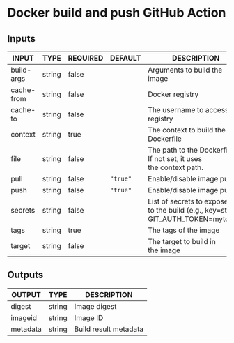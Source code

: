 # Docker build and push GitHub Action

## Inputs

<!-- AUTO-DOC-INPUT:START - Do not remove or modify this section -->

|   INPUT    |  TYPE  | REQUIRED | DEFAULT  |                                      DESCRIPTION                                       |
|------------|--------|----------|----------|----------------------------------------------------------------------------------------|
| build-args | string |  false   |          |                              Arguments to build the image                              |
| cache-from | string |  false   |          |                                    Docker registry                                     |
|  cache-to  | string |  false   |          |                        The username to access the <br>registry                         |
|  context   | string |   true   |          |                        The context to build the <br>Dockerfile                         |
|    file    | string |  false   |          |       The path to the Dockerfile. <br>If not set, it uses <br>the context path.        |
|    pull    | string |  false   | `"true"` |                               Enable/disable image pull                                |
|    push    | string |  false   | `"true"` |                               Enable/disable image push                                |
|  secrets   | string |  false   |          | List of secrets to expose <br>to the build (e.g., key=string, GIT\_AUTH\_TOKEN=mytoken)  |
|    tags    | string |   true   |          |                                 The tags of the image                                  |
|   target   | string |  false   |          |                         The target to build in <br>the image                           |

<!-- AUTO-DOC-INPUT:END -->

## Outputs

<!-- AUTO-DOC-OUTPUT:START - Do not remove or modify this section -->

|  OUTPUT  |  TYPE  |      DESCRIPTION      |
|----------|--------|-----------------------|
|  digest  | string |     Image digest      |
| imageid  | string |       Image ID        |
| metadata | string | Build result metadata |

<!-- AUTO-DOC-OUTPUT:END -->
